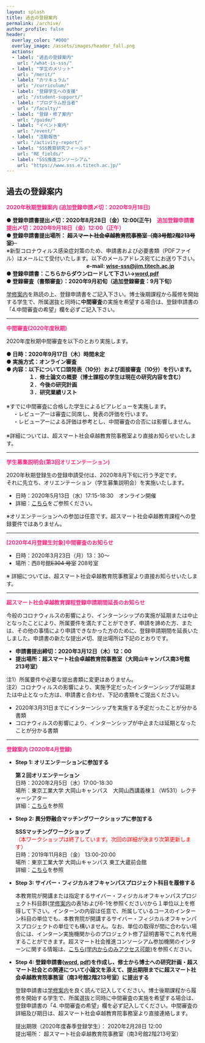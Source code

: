 ```yaml
---
layout: splash
title: 過去の登録案内
permalink: /archive/
author_profile: false
header:
  overlay_color: "#000"
  overlay_image: /assets/images/header_fall.png
  actions:
  - label: "過去の登録案内"
    url: "/what-is-sss/"
  - label: "学生のメリット"
    url: "/merit/"
  - label: "カリキュラム"
    url: "/curriculum/"
  - label: "登録学生への支援​"
    url: "/student-support/"
  - label: "プログラム担当者​"
    url: "/faculty/"
  - label: "登録・修了案内"
    url: "/guide/"
  - label: "イベント案内"
    url: "/event/"
  - label: "活動報告"
    url: "/activity-report/"
  - label: "SSS教育研究フィールド"
    url: "RE_fields/"
  - label: "SSS推進コンソーシアム"
    url: "https://www.sss.e.titech.ac.jp/"
---
```

## 過去の登録案内

**<span style="color:#ff2680">2020年秋期登録案内 (追加登録申請〆切：2020年9月18日)</span>**

  <B>● 登録申請書提出〆切：2020年8月28日（金）12:00(正午)　<span style="color:#ff2680">追加登録申請書提出〆切：2020年9月18日（金）12:00（正午）</span><br>
      ● 登録申請書提出場所： <del>超スマート社会卓越教育院事務室（南3号館2階213号室）</del></B><br>
      ※新型コロナウィルス感染症対策のため、申請書および必要書類（PDFファイル）はメールにて受付いたします。以下のメールアドレス宛てにお送り下さい。<br>
    　　　　　　　　　　　　<B>　　　e-mail: wise-sss@jim.titech.ac.jp<br>
      ● 登録申請書：こちらからダウンロードして下さい→<a href="/doc/2020_Fall_Application form.docx">word</a>,<a href="/doc/2020_Fall_Application form.pdf">pdf</a><br>
      ● 登録審査（書類審査）：2020年9月初旬（追加登録審査：9月下旬）
      </B><br>

  <a href="/doc/Guide_SSS.pdf">学修案内</a>を熟読の上、登録申請書をご記入下さい。博士後期課程から履修を開始する学生で、所属選抜と同時に<B>中間審査</B>の実施を希望する場合は、登録申請書の「4.中間審査の希望」欄を必ずご記入下さい。<br>

<hr>

**<span style="color:#ff2680">中間審査(2020年度秋期)</span>**

  2020年度秋期中間審査を以下のとおり実施します。<br>

  <B>● 日時：2020年9月17日（木）時間未定<br>
     ● 実施方式：オンライン審査<br>
     ● 内容：以下について口頭発表（10分）および面接審査（10分）を行います。<br>
    　 　　　１．修士論文の概要（博士課程の学生は現在の研究内容を含む）<br>
    　　 　　２．今後の研究計画<br>
    　　　 　３．研究業績リスト<br></B><br>
     ※すでに中間審査に合格した学生によるピアレビューを実施します。<br>
    　 ・レビューアーは審査に同席し、発表の評価を行います。<br>
    　 ・レビューアーによる評価は参考とし、中間審査の合否には影響しません。<br><br>
     ※詳細については、超スマート社会卓越教育院事務室より直接お知らせいたします。<br>

<hr>

**<span style="color:#ff2680">学生募集説明会(第3回オリエンテーション)</span>**

2020年秋期登録生の登録申請受付は、2020年8月下旬に行う予定です。<br>
それに先立ち、オリエンテーション（学生募集説明会）を実施いたします。<br>

* 日時：2020年5月13日（水）17:15-18:30　オンライン開催<br>
* 詳細：[こちら](/3rd-orientation/)をご参照ください。<br>

※オリエンテーションへの参加は任意です。超スマート社会卓越教育課程への登録要件ではありません。<br>

  <hr>

**<span style="color:#ff2680">[2020年4月登録生対象]中間審査のお知らせ</span>**

* 日時：2020年3月23日（月）13：30〜<br>
* 場所：西8号館~~E304 号室~~ 208号室<br>

※ 詳細については、超スマート社会卓越教育院事務室より直接お知らせいたします。

<hr>

**<span style="color:#ff2680">超スマート社会卓越教育課程登録申請期間延長のお知らせ</span>**

今般のコロナウィルスの影響により、インターンシップの実施が延期または中止となったことにより、所属要件を満たすことができず、申請を諦めた方、または、その他の事情により申請できなかった方のために、登録申請期間を延長いたしました。申請書の新たな提出〆切、提出場所は下記のとおりです。

* **申請書提出締切：2020年3月12日（木）12：00**
* **提出場所：超スマート社会卓越教育院事務室（大岡山キャンパス南3号館213号室）**

注1）所属要件や必要な提出書類に変更はありません。<br>
注2）コロナウィルスの影響により、実施予定だったインターンシップが延期または中止となった方は、申請書と合わせ、下記の書類をご提出ください。
  * 2020年3月31日までにインターンシップを実施する予定だったことが分かる書類
  * コロナウィルスの影響により、インターンシップが中止または延期となったことが分かる書類

<hr>

**<span style="color:#ff2680">登録案内 (2020年4月登録)</span>**

* **Step 1: オリエンテーションに参加する**

  **第２回オリエンテーション**<br>
  日時：2020年2月5日（水）17:00-18:30<br>
  場所：東京工業大学 大岡山キャンパス　大岡山西講義棟１（W531）レクチャーシアター<br>
  詳細：[こちら](/2nd-orientation/)を参照<br>

* **Step 2: 異分野融合マッチングワークショップに参加する**

  **SSSマッチングワークショップ**<br>
  <span style="color:Red">（本ワークショップは終了しています。次回の詳細が決まり次第更新します）</span><br>
  日時：2019年11月8日（金） 13:00-20:00<br>
  場所：東京工業大学 大岡山キャンパス 東工大蔵前会館<br>
  詳細：[こちら](http://www.sss.e.titech.ac.jp/event-sss-matching-ws-20191108/)を参照

* **​Step 3: サイバー・フィジカルオフキャンパスプロジェクト科目を履修する**

  本教育院が開講または指定するサイバー・フィジカルオフキャンパスプロジェクト科目群([学修案内](/doc/Guide_SSS.pdf)の表1および6-1を参照ください)から１単位以上を修得して下さい。インターンの内容は任意で、所属しているコースのインターン科目の単位でも、本教育院が開講するサイバー・フィジカルオフキャンパスプロジェクトの単位でも構いません。なお、単位の取得が間に合わない場合には、インターン実施機関からのプロジェクト修了証明書等でこれを代用することができます。超スマート社会推進コンソーシアム参加機関のインターンに関する情報は、[こちら(学内からのみアクセス可能)](https://www.sss.e.titech.ac.jp/for_students/for_students_only/)を参照ください。

* **Step 4: 登録申請書([word](/doc/2020_Spring_Application.docx), [pdf](/doc/2020_Spring_Application.pdf))を作成し、修士から博士への研究計画・超スマート社会との関連について小論文を添えて、提出期限までに超スマート社会卓越教育院事務室（南3号館2階213号室）に提出する**

  登録申請書は[学修案内](/doc/Guide_SSS.pdf)を良く読んで記入してください。博士後期課程から履修を開始する学生で、所属選抜と同時に中間審査の実施を希望する場合は、登録申請書の「4. 中間審査の希望」欄を必ず記入してください。中間審査の詳細及び期日は、超スマート社会卓越教育院事務室より直接連絡します。

  提出期限（2020年度春季登録学生）： 2020年2月28日 12:00<br>
  提出場所： 超スマート社会卓越教育院事務室（南3号館2階213号室）
